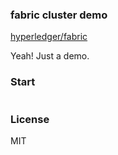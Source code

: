 
### fabric cluster demo

[hyperledger/fabric](https://github.com/hyperledger/fabric)

Yeah! Just a demo.

### Start

```bash
```

### License
MIT
